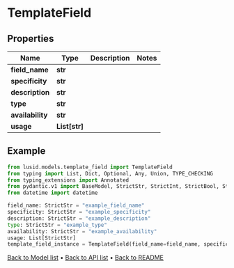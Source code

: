 # TemplateField

## Properties
Name | Type | Description | Notes
------------ | ------------- | ------------- | -------------
**field_name** | **str** |  | 
**specificity** | **str** |  | 
**description** | **str** |  | 
**type** | **str** |  | 
**availability** | **str** |  | 
**usage** | **List[str]** |  | 
## Example

```python
from lusid.models.template_field import TemplateField
from typing import List, Dict, Optional, Any, Union, TYPE_CHECKING
from typing_extensions import Annotated
from pydantic.v1 import BaseModel, StrictStr, StrictInt, StrictBool, StrictFloat, StrictBytes, Field, validator, ValidationError, conlist, constr
from datetime import datetime

field_name: StrictStr = "example_field_name"
specificity: StrictStr = "example_specificity"
description: StrictStr = "example_description"
type: StrictStr = "example_type"
availability: StrictStr = "example_availability"
usage: List[StrictStr]
template_field_instance = TemplateField(field_name=field_name, specificity=specificity, description=description, type=type, availability=availability, usage=usage)

```

[Back to Model list](../README.md#documentation-for-models) &#8226; [Back to API list](../README.md#documentation-for-api-endpoints) &#8226; [Back to README](../README.md)

